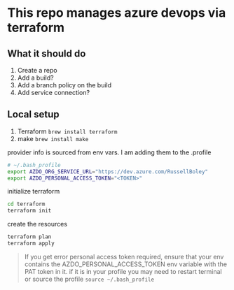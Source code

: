 # This repo manages azure devops via terraform

## What it should do

1. Create a repo
1. Add a build?
1. Add a branch policy on the build
1. Add service connection?

## Local setup

1. Terraform `brew install terraform`
1. make `brew install make`


provider info is sourced from env vars.
I am adding them to the .profile

```bash
# ~/.bash_profile
export AZDO_ORG_SERVICE_URL="https://dev.azure.com/RussellBoley"
export AZDO_PERSONAL_ACCESS_TOKEN="<TOKEN>"
```

initialize terraform

```bash
cd terraform
terraform init
```

create the resources

```bash
terraform plan
terraform apply
```

> If you get error personal access token required, ensure that your env contains the AZDO_PERSONAL_ACCESS_TOKEN env variable with the PAT token in it.
> if it is in your profile you may need to restart terminal or source the profile
> `source ~/.bash_profile`
